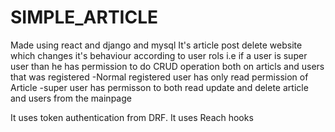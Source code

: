 # SIMPLE_ARTICLE
Made using react and django and mysql 
It's article post delete website which changes it's behaviour according to user rols
i.e if a user is super user than he has permission to do CRUD operation both on articls and users that was registered
-Normal registered user has only read permission of Article
-super user has permisson to both read update and delete article and users from the mainpage

It uses token authentication from DRF.
It uses Reach hooks 


